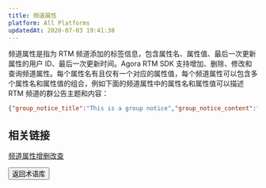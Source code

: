 ```yaml
---
title: 频道属性
platform: All Platforms
updatedAt: 2020-07-03 19:41:38
---
```

频道属性是指为 RTM 频道添加的标签信息，包含属性名、属性值、最后一次更新属性的用户 ID、最后一次更新时间。Agora RTM SDK 支持增加、删除、修改和查询频道属性。每个属性名有且仅有一个对应的属性值，每个频道属性可以包含多个属性名和属性值的组合，例如下面的频道属性中的属性名和属性值可以描述 RTM 频道的群公告主题和内容：

```json
{"group_notice_title":"This is a group notice","group_notice_content":"Hello"}
```

## 相关链接

[频道属性增删改查](/cn/Real-time-Messaging/API%20Reference/RTM_java/index.html#channelattributes)

<a href="./terms"><button>返回术语库</button></a>